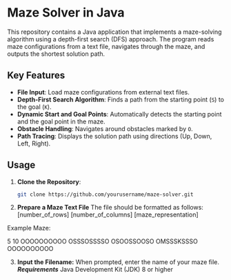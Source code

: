 # Maze Solver in Java

This repository contains a Java application that implements a maze-solving algorithm using a depth-first search (DFS) approach. The program reads maze configurations from a text file, navigates through the maze, and outputs the shortest solution path.

## Key Features

- **File Input**: Load maze configurations from external text files.
- **Depth-First Search Algorithm**: Finds a path from the starting point (`S`) to the goal (`K`).
- **Dynamic Start and Goal Points**: Automatically detects the starting point and the goal point in the maze.
- **Obstacle Handling**: Navigates around obstacles marked by `O`.
- **Path Tracing**: Displays the solution path using directions (Up, Down, Left, Right).

## Usage

1. **Clone the Repository**:
   ```bash
   git clone https://github.com/yourusername/maze-solver.git

2. **Prepare a Maze Text File**
   The file should be formatted as follows:
   [number_of_rows]
   [number_of_columns]
   [maze_representation]
   
Example Maze:

  5 10
OOOOOOOOOO
OSSSOSSSSO
OSOOSSOOSO
OMSSSKSSSO
OOOOOOOOOO

3. **Input the Filename:**
    When prompted, enter the name of your maze file.
    ***Requirements***
    Java Development Kit (JDK) 8 or higher

